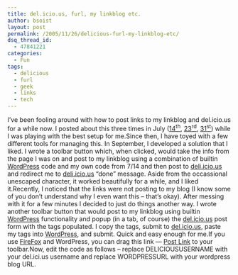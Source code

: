 ```yaml
---
title: del.icio.us, furl, my linkblog etc.
author: bsoist
layout: post
permalink: /2005/11/26/delicious-furl-my-linkblog-etc/
dsq_thread_id:
  - 47841221
categories:
  - Fun
tags:
  - delicious
  - furl
  - geek
  - links
  - tech
---
```

I&#8217;ve been fooling around with how to post links to my linkblog and del.icio.us for a while now. I posted about this three times in July ([14<sup>th</sup>][1], [23<sup>rd</sup>][2], [31<sup>st</sup>][3]) while I was playing with the best setup for me.Since then, I have toyed with a few different tools for managing this. In September, I developed a solution that I liked. I wrote a toolbar button which, when clicked, would take the info from the page I was on and post to my linkblog using a combination of builtin [WordPress][4] code and my own code from 7/14 and then post to [deli.icio.us][5] and redirect me to [deli.icio.us][5] &#8220;done&#8221; message. Aside from the occassional unescaped character, it worked beautifully for a while, and I liked it.Recently, I noticed that the links were not posting to my blog (I know some of you don&#8217;t understand why I even want this &#8211; that&#8217;s okay). After messing with it for a few minutes I decided to just do things another way. I wrote another toolbar button that would post to my linkblog using builtin [WordPress][4] functionality and popup (in a tab, of course) the [del.icio.us][5] post form with the tags populated. I copy the tags, submit to [del.icio.us][5], paste my tags into [WordPress][4], and submit. Quick and easy enough for me.If you use [FireFox][6] and WordPress, you can drag this link &#8212; [Post Link][7] to your toolbar.Now, edit the code as follows &#8211; replace DELICIOUSUSERNAME with your del.ici.us username and replace WORDPRESSURL with your wordpress blog URL.

 [1]: http://bsoist.geexfiles.com/index.php/2005/07/14/my-link-blog/#more-81
 [2]: http://bsoist.geexfiles.com/index.php/2005/07/23/link-managers/
 [3]: http://bsoist.geexfiles.com/index.php/2005/07/31/more-about-links/#more-91
 [4]: http://wordpress.org/
 [5]: http://deli.icio.us/
 [6]: http://getfirefox.com/
 [7]: javascript:Q=document.selection?document.selection.createRange().text:document.getSelection();var%20ext=prompt(%22Comments?%22,%22%22);var%20tags=prompt(%22Tags?%22,%22%22);window.open('http://del.icio.us/DELICIOUSUSERNAME?v=3&extended='+Q+'%20'+ext+'&tags='+tags+'&url='+encodeURIComponent(location.href)+'&title='+encodeURIComponent(document.title));location.href='WORDPRESSURL/wp-admin/bookmarklet.php?text='+encodeURIComponent(Q+'%20'+ext)+'&popupurl='+encodeURIComponent(location.href)+'&popuptitle='+encodeURIComponent(document.title);
